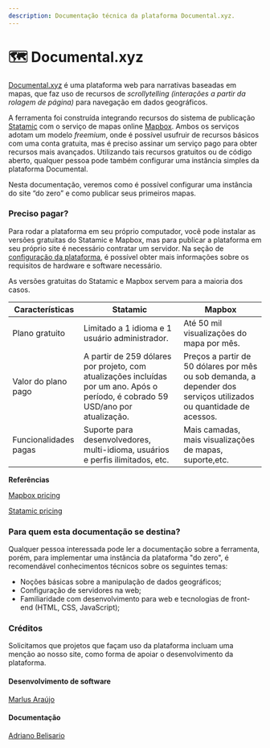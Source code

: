 ```yaml
---
description: Documentação técnica da plataforma Documental.xyz.
---
```


# 🗺 Documental.xyz

[Documental.xyz](https://documental.xyz) é uma plataforma web para narrativas baseadas em mapas, que faz uso de recursos de _scrollytelling (_interações a partir da rolagem de página_)_ para navegação em dados geográficos.&#x20;

A ferramenta foi construída integrando recursos do sistema de publicação [Statamic](https://statamic.com) com o serviço de mapas online [Mapbox](https://mapbox.com). Ambos os serviços adotam um modelo _freemium_, onde é possível usufruir de recursos básicos com uma conta gratuita, mas é preciso assinar um serviço pago para obter recursos mais avançados. Utilizando tais recursos gratuitos ou de código aberto, qualquer pessoa pode também configurar uma instância simples da plataforma Documental.&#x20;

Nesta documentação, veremos como é possível configurar uma instância do site “do zero” e como publicar seus primeiros mapas.

### Preciso pagar?
Para rodar a plataforma em seu próprio computador, você pode instalar as versões gratuitas do Statamic e Mapbox, mas para publicar a plataforma em seu próprio site é necessário contratar um servidor. Na seção de [configuração da plataforma](configuracao-da-plataforma.md), é possível obter mais informações sobre os requisitos de hardware e software necessário.

As versões gratuitas do Statamic e Mapbox servem para a maioria dos casos. 


|        Características             | Statamic                                                                                                                          | Mapbox                                                                                                             |
| --------------------- | --------------------------------------------------------------------------------------------------------------------------------- | ------------------------------------------------------------------------------------------------------------------ |
| Plano gratuito        | Limitado a 1 idioma e 1 usuário administrador.                                                                                    | Até 50 mil visualizações do mapa por mês.                                                                          |
| Valor do plano pago   | A partir de 259 dólares por projeto, com atualizações incluídas por um ano. Após o período, é cobrado 59 USD/ano por atualização. | Preços a partir de 50 dólares por mês ou sob demanda, a depender dos serviços utilizados ou quantidade de acessos. |
| Funcionalidades pagas | Suporte para desenvolvedores, multi-idioma, usuários e perfis ilimitados, etc.                                                    | Mais camadas, mais visualizações de mapas, suporte,etc.                                                            |


**Referências**

[Mapbox pricing](https://www.mapbox.com/pricing)

[Statamic pricing](https://statamic.com/pricing)

### Para quem esta documentação se destina?
Qualquer pessoa interessada pode ler a documentação sobre a ferramenta, porém, para implementar uma instância da plataforma "do zero", é recomendável conhecimentos técnicos sobre os seguintes temas:

* Noções básicas sobre a manipulação de dados geográficos;&#x20;
* Configuração de servidores na web;
* Familiaridade com desenvolvimento para web e tecnologias de front-end (HTML, CSS, JavaScript);&#x20;

### Créditos 
Solicitamos que projetos que façam uso da plataforma incluam uma menção ao nosso site, como forma de apoiar o desenvolvimento da plataforma.

#### Desenvolvimento de software
[Marlus Araújo](https://github.com/sulram)

#### Documentação
[Adriano Belisario](https://github.com/belisards)